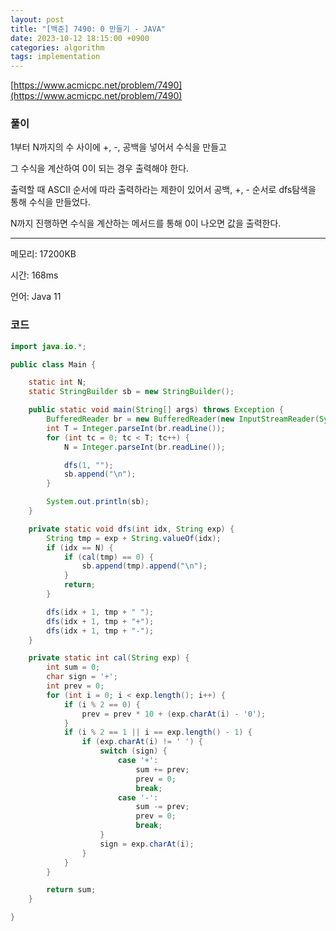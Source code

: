 ```yaml
---
layout: post
title: "[백준] 7490: 0 만들기 - JAVA"
date: 2023-10-12 18:15:00 +0900
categories: algorithm
tags: implementation
---
```


[https://www.acmicpc.net/problem/7490](https://www.acmicpc.net/problem/7490)

### 풀이

1부터 N까지의 수 사이에 +, -, 공백을 넣어서 수식을 만들고

그 수식을 계산하여 0이 되는 경우 출력해야 한다.

출력할 때 ASCII 순서에 따라 출력하라는 제한이 있어서 공백, +, - 순서로 dfs탐색을 통해 수식을 만들었다.

N까지 진행하면 수식을 계산하는 메서드를 통해 0이 나오면 값을 출력한다.

---

메모리: 17200KB

시간: 168ms

언어: Java 11

### 코드

```java
import java.io.*;

public class Main {

    static int N;
    static StringBuilder sb = new StringBuilder();

    public static void main(String[] args) throws Exception {
        BufferedReader br = new BufferedReader(new InputStreamReader(System.in));
        int T = Integer.parseInt(br.readLine());
        for (int tc = 0; tc < T; tc++) {
            N = Integer.parseInt(br.readLine());

            dfs(1, "");
            sb.append("\n");
        }

        System.out.println(sb);
    }

    private static void dfs(int idx, String exp) {
        String tmp = exp + String.valueOf(idx);
        if (idx == N) {
            if (cal(tmp) == 0) {
                sb.append(tmp).append("\n");
            }
            return;
        }

        dfs(idx + 1, tmp + " ");
        dfs(idx + 1, tmp + "+");
        dfs(idx + 1, tmp + "-");
    }

    private static int cal(String exp) {
        int sum = 0;
        char sign = '+';
        int prev = 0;
        for (int i = 0; i < exp.length(); i++) {
            if (i % 2 == 0) {
                prev = prev * 10 + (exp.charAt(i) - '0');
            }
            if (i % 2 == 1 || i == exp.length() - 1) {
                if (exp.charAt(i) != ' ') {
                    switch (sign) {
                        case '+':
                            sum += prev;
                            prev = 0;
                            break;
                        case '-':
                            sum -= prev;
                            prev = 0;
                            break;
                    }
                    sign = exp.charAt(i);
                }
            }
        }

        return sum;
    }

}
```
